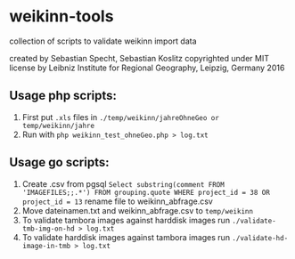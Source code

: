 # weikinn-tools
collection of scripts to validate weikinn import data 

created by Sebastian Specht, Sebastian Koslitz
copyrighted under MIT license by Leibniz Institute for Regional Geography, Leipzig, Germany 2016

## Usage php scripts:
1. First put `.xls` files in `./temp/weikinn/jahreOhneGeo or temp/weikinn/jahre`
2. Run with `php weikinn_test_ohneGeo.php > log.txt`

## Usage go scripts:

1. Create .csv from pgsql `Select substring(comment FROM 'IMAGEFILES;;.*')
FROM grouping.quote
WHERE project_id = 38 OR project_id = 13` rename file to weikinn_abfrage.csv
2. Move dateinamen.txt and weikinn_abfrage.csv to `temp/weikinn`
3. To validate tambora images against harddisk images run `./validate-tmb-img-on-hd > log.txt`
4. To validate harddisk images against tambora images run `./validate-hd-image-in-tmb > log.txt`